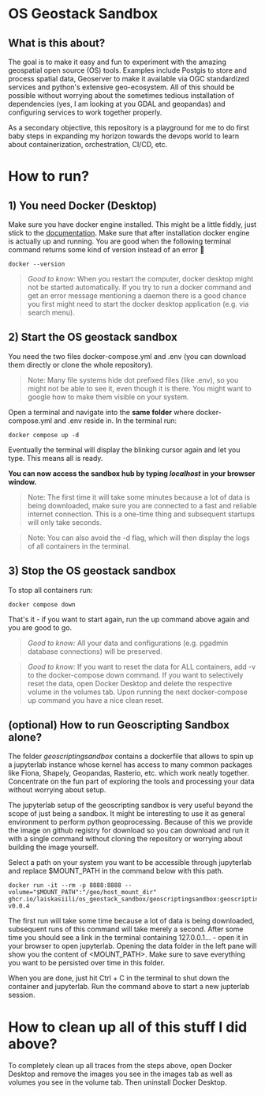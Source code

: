 # OS Geostack Sandbox
## What is this about?
The goal is to make it easy and fun to experiment with the amazing geospatial
open source (OS) tools. Examples include Postgis to store and process spatial
data, Geoserver to make it available via OGC standardized services and python's
extensive geo-ecosystem. All of this should be possible without worrying about
the sometimes tedious installation of dependencies (yes, I am looking at you
GDAL and geopandas) and configuring services to work together properly.

As a secondary objective, this repository is a playground for me to do first
baby steps in expanding my horizon towards the devops world to learn about
containerization, orchestration, CI/CD, etc.

# How to run?

## 1) You need Docker (Desktop)
Make sure you have docker engine installed. This might be a little fiddly, just
stick to the [documentation](https://docs.docker.com/engine/install/). Make sure
that after installation docker engine is actually up and running. You are good
when the following terminal command returns some kind of version instead of an
error :pray:
```console
docker --version
```

> _Good to know:_ When you restart the computer, docker desktop might not be
> started automatically. If you try to run a docker command and get an error
> message mentioning a daemon there is a good chance you first might need to
> start the docker desktop application (e.g. via search menu).

## 2) Start the OS geostack sandbox
You need the two files docker-compose.yml and .env (you can download them
directly or clone the whole repository).

> Note: Many file systems hide dot prefixed files (like .env), so you might not
> be able to see it, even though it is there. You might want to google how to
> make them visible on your system.

Open a terminal and navigate into the __same folder__ where docker-compose.yml
and .env reside in. In the terminal run:
```console
docker compose up -d
```

Eventually the terminal will display the blinking cursor again and let you type.
This means all is ready.

__You can now access the sandbox hub by typing _localhost_ in your browser
window.__

> Note: The first time it will take some minutes because a lot of data is being
> downloaded, make sure you are connected to a fast and reliable internet
> connection. This is a one-time thing and subsequent startups will only take
> seconds.

> Note: You can also avoid the -d flag, which will then display the logs of all
> containers in the terminal.

## 3) Stop the OS geostack sandbox

To stop all containers run:
```console
docker compose down
```

That's it - if you want to start again, run the up command above again and you
are good to go.

> _Good to know:_ All your data and configurations (e.g. pgadmin database
> connections) will be preserved.

> _Good to know:_ If you want to reset the data for ALL containers, add -v to
> the docker-compose down command. If you want to selectively reset the data,
> open Docker Desktop and delete the respective volume in the volumes tab. Upon
> running the next docker-compose up command you have a nice clean reset.

## (optional) How to run Geoscripting Sandbox alone?
The folder _geoscriptingsandbox_ contains a dockerfile that allows to spin up a
jupyterlab instance whose kernel has access to many common packages like Fiona,
Shapely, Geopandas, Rasterio, etc. which work neatly together. Concentrate on
the fun part of exploring the tools and processing your data without worrying
about setup.

The jupyterlab setup of the geoscripting sandbox is very useful beyond the scope
of just being a sandbox. It might be interesting to use it as general
environment to perform python geoprocessing. Because of this we provide the
image on github registry for download so you can download and run it with a
single command without cloning the repository or worrying about building the
image yourself.

Select a path on your system you want to be accessible through jupyterlab and
replace $MOUNT_PATH in the command below with this path.

```console
docker run -it --rm -p 8888:8888 --volume="$MOUNT_PATH":"/geo/host_mount_dir" ghcr.io/laiskasiili/os_geostack_sandbox/geoscriptingsandbox:geoscriptingsandbox-v0.0.4
```

The first run will take some time because a lot of data is being downloaded,
subsequent runs of this command will take merely a second. After some time you
should see a link in the terminal containing 127.0.0.1... - open it in your
browser to open jupyterlab. Opening the data folder in the left pane will show
you the content of <MOUNT_PATH>. Make sure to save everything you want to be
persisted over time in this folder.

When you are done, just hit Ctrl + C in the terminal to shut down the container
and jupyterlab. Run the command above to start a new jupterlab session.

# How to clean up all of this stuff I did above?
To completely clean up all traces from the steps above, open Docker Desktop and
remove the images you see in the images tab as well as volumes you see in the
volume tab. Then uninstall Docker Desktop.
